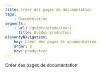 ```yaml
---
title: Créer des pages de documentation
tags:
    - Documentation
segments:
    - url: /guides/producteur/
      title: Guides producteur
eleventyNavigation:
    key: Créer des pages de documentation
    order: 3
    nav: producteur
---
```


Créer des pages de documentation
